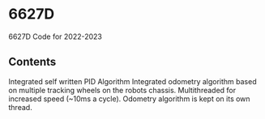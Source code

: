 # 6627D
6627D Code for 2022-2023
## Contents
Integrated self written PID Algorithm 
Integrated odometry algorithm based on multiple tracking wheels on the robots chassis.
Multithreaded for increased speed (~10ms a cycle). Odometry algorithm is kept on its own thread. 
